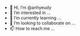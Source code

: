 - 👋 Hi, I’m @anhyeudy
- 👀 I’m interested in ...
- 🌱 I’m currently learning ...
- 💞️ I’m looking to collaborate on ...
- 📫 How to reach me ...

<!---
anhyeudy/anhyeudy is a ✨ special ✨ repository because its `README.md` (this file) appears on your GitHub profile.
You can click the Preview link to take a look at your changes.
--->
